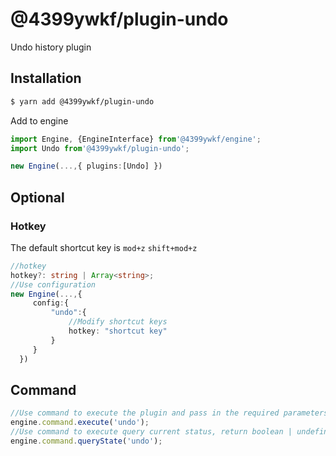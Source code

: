 # @4399ywkf/plugin-undo

Undo history plugin

## Installation

```bash
$ yarn add @4399ywkf/plugin-undo
```

Add to engine

```ts
import Engine, {EngineInterface} from'@4399ywkf/engine';
import Undo from'@4399ywkf/plugin-undo';

new Engine(...,{ plugins:[Undo] })
```

## Optional

### Hotkey

The default shortcut key is `mod+z` `shift+mod+z`

```ts
//hotkey
hotkey?: string | Array<string>;
//Use configuration
new Engine(...,{
     config:{
         "undo":{
             //Modify shortcut keys
             hotkey: "shortcut key"
         }
     }
  })
```

## Command

```ts
//Use command to execute the plugin and pass in the required parameters
engine.command.execute('undo');
//Use command to execute query current status, return boolean | undefined
engine.command.queryState('undo');
```
